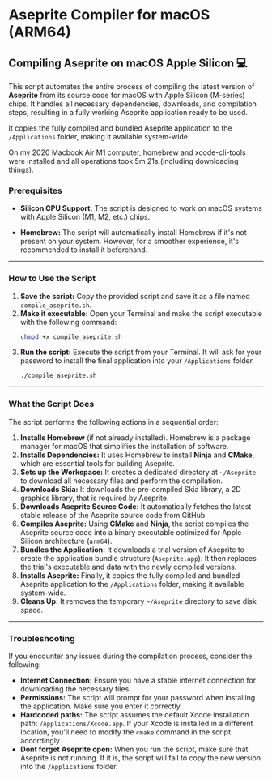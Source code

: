 # Aseprite Compiler for macOS (ARM64) 

## Compiling Aseprite on macOS Apple Silicon 💻

This script automates the entire process of compiling the latest version of **Aseprite** from its source code for macOS with Apple Silicon (M-series) chips. It handles all necessary dependencies, downloads, and compilation steps, resulting in a fully working Aseprite application ready to be used.

It copies the fully compiled and bundled Aseprite application to the `/Applications` folder, making it available system-wide.

On my 2020 Macbook Air M1 computer, homebrew and xcode-cli-tools were installed and all operations took 5m 21s.(including downloading things).

### Prerequisites

  *  **Silicon CPU Support:** The script is designed to work on macOS systems with Apple Silicon (M1, M2, etc.) chips.

  * **Homebrew:** The script will automatically install Homebrew if it's not present on your system. However, for a smoother experience, it's recommended to install it beforehand.

-----

### How to Use the Script

1.  **Save the script:** Copy the provided script and save it as a file named `compile_aseprite.sh`.
2.  **Make it executable:** Open your Terminal and make the script executable with the following command:
    ```bash
    chmod +x compile_aseprite.sh
    ```
3.  **Run the script:** Execute the script from your Terminal. It will ask for your password to install the final application into your `/Applications` folder.
    ```bash
    ./compile_aseprite.sh
    ```

-----

### What the Script Does

The script performs the following actions in a sequential order:

1.  **Installs Homebrew** (if not already installed). Homebrew is a package manager for macOS that simplifies the installation of software.
2.  **Installs Dependencies:** It uses Homebrew to install **Ninja** and **CMake**, which are essential tools for building Aseprite.
3.  **Sets up the Workspace:** It creates a dedicated directory at `~/Aseprite` to download all necessary files and perform the compilation.
4.  **Downloads Skia:** It downloads the pre-compiled Skia library, a 2D graphics library, that is required by Aseprite.
5.  **Downloads Aseprite Source Code:** It automatically fetches the latest stable release of the Aseprite source code from GitHub.
6.  **Compiles Aseprite:** Using **CMake** and **Ninja**, the script compiles the Aseprite source code into a binary executable optimized for Apple Silicon architecture (`arm64`).
7.  **Bundles the Application:** It downloads a trial version of Aseprite to create the application bundle structure (`Aseprite.app`). It then replaces the trial's executable and data with the newly compiled versions.
8.  **Installs Aseprite:** Finally, it copies the fully compiled and bundled Aseprite application to the `/Applications` folder, making it available system-wide.
9.  **Cleans Up:** It removes the temporary `~/Aseprite` directory to save disk space.

-----

### Troubleshooting

If you encounter any issues during the compilation process, consider the following:

  * **Internet Connection:** Ensure you have a stable internet connection for downloading the necessary files.
  * **Permissions:** The script will prompt for your password when installing the application. Make sure you enter it correctly.
  * **Hardcoded paths:** The script assumes the default Xcode installation path: `/Applications/Xcode.app`. If your Xcode is installed in a different location, you'll need to modify the `cmake` command in the script accordingly.
  * **Dont forget Aseprite open:** When you run the script, make sure that Aseprite is not running. If it is, the script will fail to copy the new version into the `/Applications` folder.
